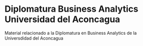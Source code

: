 # Diplomatura Business Analytics Universidad del Aconcagua
Material relacionado a la Diplomatura en Business Analytics de la Universdidad del Aconcagua
